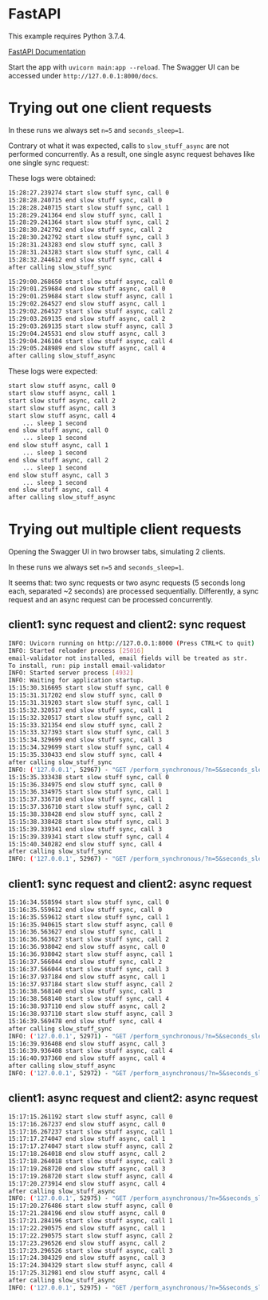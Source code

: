 # FastAPI

This example requires Python 3.7.4.

[FastAPI Documentation](https://fastapi.tiangolo.com/)

Start the app with `uvicorn main:app --reload`.
The Swagger UI can be accessed under `http://127.0.0.1:8000/docs`.


# Trying out one client requests

In these runs we always set `n=5` and `seconds_sleep=1`.

Contrary ot what it was expected, calls to `slow_stuff_async` are not performed concurrently. As a result, one single async request behaves like one single sync request:

These logs were obtained:

```bash
15:28:27.239274 start slow stuff sync, call 0
15:28:28.240715 end slow stuff sync, call 0
15:28:28.240715 start slow stuff sync, call 1
15:28:29.241364 end slow stuff sync, call 1
15:28:29.241364 start slow stuff sync, call 2
15:28:30.242792 end slow stuff sync, call 2
15:28:30.242792 start slow stuff sync, call 3
15:28:31.243283 end slow stuff sync, call 3
15:28:31.243283 start slow stuff sync, call 4
15:28:32.244612 end slow stuff sync, call 4
after calling slow_stuff_sync
```

```bash
15:29:00.268650 start slow stuff async, call 0
15:29:01.259684 end slow stuff async, call 0
15:29:01.259684 start slow stuff async, call 1
15:29:02.264527 end slow stuff async, call 1
15:29:02.264527 start slow stuff async, call 2
15:29:03.269135 end slow stuff async, call 2
15:29:03.269135 start slow stuff async, call 3
15:29:04.245531 end slow stuff async, call 3
15:29:04.246104 start slow stuff async, call 4
15:29:05.248989 end slow stuff async, call 4
after calling slow_stuff_async
```

These logs were expected: 

```bash
start slow stuff async, call 0
start slow stuff async, call 1
start slow stuff async, call 2
start slow stuff async, call 3
start slow stuff async, call 4
    ... sleep 1 second
end slow stuff async, call 0
    ... sleep 1 second
end slow stuff async, call 1
    ... sleep 1 second
end slow stuff async, call 2
    ... sleep 1 second
end slow stuff async, call 3
    ... sleep 1 second
end slow stuff async, call 4
after calling slow_stuff_async
```

# Trying out multiple client requests

Opening the Swagger UI in two browser tabs, simulating 2 clients. 

In these runs we always set `n=5` and `seconds_sleep=1`.

It seems that: two sync requests or two async requests (5 seconds long each, separated ~2 seconds) are processed sequentially. Differently, a sync request and an async request can be processed concurrently. 


## client1: sync request and client2: sync request

```bash
INFO: Uvicorn running on http://127.0.0.1:8000 (Press CTRL+C to quit)
INFO: Started reloader process [25016]
email-validator not installed, email fields will be treated as str.
To install, run: pip install email-validator
INFO: Started server process [4932]
INFO: Waiting for application startup.
15:15:30.316695 start slow stuff sync, call 0
15:15:31.317202 end slow stuff sync, call 0
15:15:31.319203 start slow stuff sync, call 1
15:15:32.320517 end slow stuff sync, call 1
15:15:32.320517 start slow stuff sync, call 2
15:15:33.321354 end slow stuff sync, call 2
15:15:33.327393 start slow stuff sync, call 3
15:15:34.329699 end slow stuff sync, call 3
15:15:34.329699 start slow stuff sync, call 4
15:15:35.330433 end slow stuff sync, call 4
after calling slow_stuff_sync
INFO: ('127.0.0.1', 52967) - "GET /perform_synchronous/?n=5&seconds_sleep=1 HTTP/1.1" 200
15:15:35.333438 start slow stuff sync, call 0
15:15:36.334975 end slow stuff sync, call 0
15:15:36.334975 start slow stuff sync, call 1
15:15:37.336710 end slow stuff sync, call 1
15:15:37.336710 start slow stuff sync, call 2
15:15:38.338428 end slow stuff sync, call 2
15:15:38.338428 start slow stuff sync, call 3
15:15:39.339341 end slow stuff sync, call 3
15:15:39.339341 start slow stuff sync, call 4
15:15:40.340282 end slow stuff sync, call 4
after calling slow_stuff_sync
INFO: ('127.0.0.1', 52967) - "GET /perform_synchronous/?n=5&seconds_sleep=1 HTTP/1.1" 200
```

## client1: sync request and client2: async request

```bash
15:16:34.558594 start slow stuff sync, call 0
15:16:35.559612 end slow stuff sync, call 0
15:16:35.559612 start slow stuff sync, call 1
15:16:35.940615 start slow stuff async, call 0
15:16:36.563627 end slow stuff sync, call 1
15:16:36.563627 start slow stuff sync, call 2
15:16:36.938042 end slow stuff async, call 0
15:16:36.938042 start slow stuff async, call 1
15:16:37.566044 end slow stuff sync, call 2
15:16:37.566044 start slow stuff sync, call 3
15:16:37.937184 end slow stuff async, call 1
15:16:37.937184 start slow stuff async, call 2
15:16:38.568140 end slow stuff sync, call 3
15:16:38.568140 start slow stuff sync, call 4
15:16:38.937110 end slow stuff async, call 2
15:16:38.937110 start slow stuff async, call 3
15:16:39.569478 end slow stuff sync, call 4
after calling slow_stuff_sync
INFO: ('127.0.0.1', 52971) - "GET /perform_synchronous/?n=5&seconds_sleep=1 HTTP/1.1" 200
15:16:39.936408 end slow stuff async, call 3
15:16:39.936408 start slow stuff async, call 4
15:16:40.937360 end slow stuff async, call 4
after calling slow_stuff_async
INFO: ('127.0.0.1', 52972) - "GET /perform_asynchronous/?n=5&seconds_sleep=1 HTTP/1.1" 200
```

## client1: async request and client2: async request

```bash
15:17:15.261192 start slow stuff async, call 0
15:17:16.267237 end slow stuff async, call 0
15:17:16.267237 start slow stuff async, call 1
15:17:17.274047 end slow stuff async, call 1
15:17:17.274047 start slow stuff async, call 2
15:17:18.264018 end slow stuff async, call 2
15:17:18.264018 start slow stuff async, call 3
15:17:19.268720 end slow stuff async, call 3
15:17:19.268720 start slow stuff async, call 4
15:17:20.273914 end slow stuff async, call 4
after calling slow_stuff_async
INFO: ('127.0.0.1', 52975) - "GET /perform_asynchronous/?n=5&seconds_sleep=1 HTTP/1.1" 200
15:17:20.276486 start slow stuff async, call 0
15:17:21.284196 end slow stuff async, call 0
15:17:21.284196 start slow stuff async, call 1
15:17:22.290575 end slow stuff async, call 1
15:17:22.290575 start slow stuff async, call 2
15:17:23.296526 end slow stuff async, call 2
15:17:23.296526 start slow stuff async, call 3
15:17:24.304329 end slow stuff async, call 3
15:17:24.304329 start slow stuff async, call 4
15:17:25.312981 end slow stuff async, call 4
after calling slow_stuff_async
INFO: ('127.0.0.1', 52975) - "GET /perform_asynchronous/?n=5&seconds_sleep=1 HTTP/1.1" 200
```
